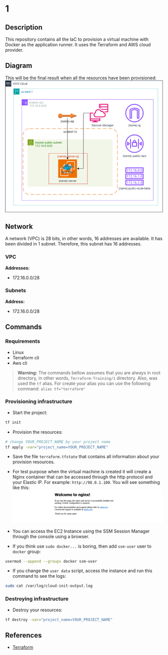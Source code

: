# 1

## Description
This repository contains all the IaC to provision a virtual machine with Docker as the application runner.
It uses the Terraform and AWS cloud provider.

## Diagram
This will be the final result when all the resources have been provisioned:
![AWS Diagram](img/diagram.png)

## Network
A network (VPC) is 28 bits, in other words, 16 addresses are available. 
It has been divided in 1 subnet. 
Therefore, this subnet has 16 addresses.

### VPC
**Addresses:** 
- 172.16.0.0/28

### Subnets
**Address:** 
- 172.16.0.0/28

## Commands
### Requirements
- Linux
- Terraform cli
- Aws cli

> **Warning:** The commands bellow assumes that you are always in root directory, in other words, `Terraform-Training/1` directory.
> Also, was used the `tf` alias.
> For create your alias you can use the following command: `alias tf="terraform"`

### Provisioning infrastructure
- Start the project:
```bash
tf init
```

- Provision the resources:
```bash
# change YOUR_PROJECT_NAME by your project name 
tf apply -var="project_name=YOUR_PROJECT_NAME"
```

- Save the file `terraform.tfstate` that contains all information about your provision resources.

- For test purpose when the virtual machine is created it will create a Nginx container that can be accessed through the http protocol and your Elastic IP. For example: `http://98.0.1.100`. You will see something like this:
![Nginx page](img/nginx.png) 

- You can access the EC2 Instance using the SSM Session Manager through the console using a browser.

- If you think use `sudo docker...` is boring, then add `ssm-user` user to `docker` group:
```bash
usermod --append --groups docker ssm-user
```

- If you change the `user data` script, access the instance and run this command to see the logs:
```bash
sudo cat /var/log/cloud-init-output.log
```

### Destroying infrastructure
- Destroy your resources:
```bash
tf destroy -var="project_name=YOUR_PROJECT_NAME"
```

## References
- [Terraform](https://developer.hashicorp.com/terraform/tutorials/aws-get-started)